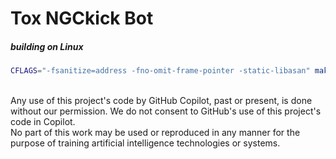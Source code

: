 # Tox NGCkick Bot

##### building on Linux

```bash
CFLAGS="-fsanitize=address -fno-omit-frame-pointer -static-libasan" make
```

<br>
Any use of this project's code by GitHub Copilot, past or present, is done
without our permission.  We do not consent to GitHub's use of this project's
code in Copilot.
<br>
No part of this work may be used or reproduced in any manner for the purpose of training artificial intelligence technologies or systems.

